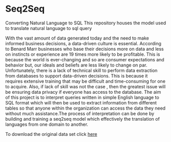 # Seq2Seq
Converting Natural Language to SQL
This repository houses the model used to translate natural language to sql query 

With the vast amount of data generated today and the need to make informed business decisions, a data-driven culture is essential. According to Benard Marr businesses who base their decisions more on data and less on instincts or experience are 19 times more likely to be profitable. This is because the world is ever-changing and so are consumer expectations and behavior but, our ideals and beliefs are less likely to change on par. Unfortunately, there is a lack of technical skill to perform data extraction from databases to support data-driven decisions. This is because it requires extensive training that may be difficult and time-consuming for one to acquire. Also, if lack of skill was not the case , then the greatest issue will be ensuring data privacy if everyone has access to the database. The aim of this project is to interpret queries written in simple English language to SQL format which will then be used to extract information from different tables so that anyone within the organization can access the data they need without much assistance.The process of interpretation can be done by building and training a seq2seq model which effectively the translation of languages from one domain to another.


To download the original data set click <a href = https://yale-lily.github.io/spider>  here </a>
